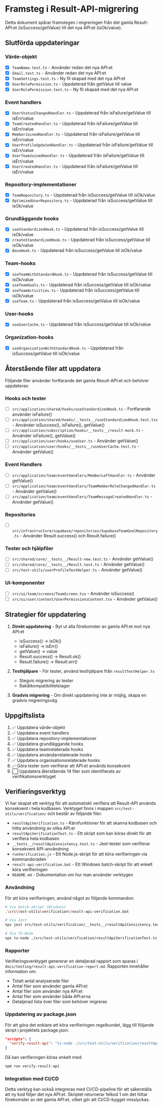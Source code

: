 # Framsteg i Result-API-migrering

Detta dokument spårar framstegen i migreringen från det gamla Result-API:et (isSuccess/getValue) till det nya API:et (isOk/value).

## Slutförda uppdateringar

### Värde-objekt
- [x] `TeamName.test.ts` - Använder redan det nya API:et
- [x] `Email.test.ts` - Använder redan det nya API:et
- [x] `TeamSettings.test.ts` - Ny fil skapad med det nya API:et
- [x] `UserRolePermission.ts` - Uppdaterad från getValue till value
- [x] `UserRolePermission.test.ts` - Ny fil skapad med det nya API:et

### Event handlers
- [x] `UserStatusChangedHandler.ts` - Uppdaterad från isFailure/getValue till isErr/value
- [x] `TeamCreatedHandler.ts` - Uppdaterad från isFailure/getValue till isErr/value
- [x] `MemberJoinedHandler.ts` - Uppdaterad från isFailure/getValue till isErr/value
- [x] `UserProfileUpdatedHandler.ts` - Uppdaterad från isFailure/getValue till isErr/value
- [x] `UserTeamJoinedHandler.ts` - Uppdaterad från isFailure/getValue till isErr/value
- [x] `UserCreatedHandler.ts` - Uppdaterad från isFailure/getValue till isErr/value

### Repository-implementationer
- [x] `TeamRepository.ts` - Uppdaterad från isSuccess/getValue till isOk/value
- [x] `OptimizedUserRepository.ts` - Uppdaterad från isSuccess/getValue till isOk/value

### Grundläggande hooks
- [x] `useStandardizedHook.ts` - Uppdaterad från isSuccess/getValue till isOk/value
- [x] `createStandardizedHook.ts` - Uppdaterad från isSuccess/getValue till isOk/value
- [x] `BaseHook.ts` - Uppdaterad från isSuccess/getValue till isOk/value

### Team-hooks
- [x] `useTeamWithStandardHook.ts` - Uppdaterad från isSuccess/getValue till isOk/value
- [x] `useTeamGoals.ts` - Uppdaterad från isSuccess/getValue till isOk/value
- [x] `useTeamActivities.ts` - Uppdaterad från isSuccess/getValue till isOk/value
- [x] `useTeam.ts` - Uppdaterad från isSuccess/getValue till isOk/value

### User-hooks
- [x] `useUserCache.ts` - Uppdaterad från isSuccess/getValue till isOk/value

### Organization-hooks
- [x] `useOrganizationWithStandardHook.ts` - Uppdaterad från isSuccess/getValue till isOk/value

## Återstående filer att uppdatera

Följande filer använder fortfarande det gamla Result-API:et och behöver uppdateras:

### Hooks och tester
- [ ] `src/application/shared/hooks/useStandardizedHook.ts` - Fortfarande använder isFailure()
- [ ] `src/application/shared/hooks/__tests__/useStandardizedHook.test.tsx` - Använder isSuccess(), isFailure(), getValue()
- [ ] `src/application/subscription/hooks/__tests__/result-mock.ts` - Använder isFailure(), getValue()
- [ ] `src/application/user/hooks/useUser.ts` - Använder getValue()
- [ ] `src/application/user/hooks/__tests__/useUserCache.test.ts` - Använder getValue()

### Event Handlers
- [ ] `src/application/team/eventHandlers/MemberLeftHandler.ts` - Använder getValue()
- [ ] `src/application/team/eventHandlers/TeamMemberRoleChangedHandler.ts` - Använder getValue()
- [ ] `src/application/team/eventHandlers/TeamMessageCreatedHandler.ts` - Använder getValue()

### Repositories
- [ ] `src/infrastructure/supabase/repositories/SupabaseTeamGoalRepository.ts` - Använder Result.success() och Result.failure()

### Tester och hjälpfiler
- [ ] `src/shared/core/__tests__/Result-new.test.ts` - Använder getValue()
- [ ] `src/shared/core/__tests__/Result.test.ts` - Använder getValue()
- [ ] `src/test-utils/userProfileTestHelper.ts` - Använder getValue()

### UI-komponenter
- [ ] `src/ui/team/screens/TeamScreen.tsx` - Använder isSuccess()
- [ ] `src/ui/user/context/UserPermissionsContext.tsx` - Använder getValue()

## Strategier för uppdatering

1. **Direkt uppdatering** - Byt ut alla förekomster av gamla API:et mot nya API:et
   - isSuccess() -> isOk()
   - isFailure() -> isErr()
   - getValue() -> value
   - Result.success() -> Result.ok()
   - Result.failure() -> Result.err()

2. **Testhjälpare** - För tester, använd testhjälpare från `resultTestHelper.ts`
   - Stegvis migrering av tester
   - Bakåtkompatibilitetslager

3. **Gradvis migrering** - Om direkt uppdatering inte är möjlig, skapa en gradvis migreringsväg

## Uppgiftslista

1. ✅ Uppdatera värde-objekt
2. ✅ Uppdatera event handlers 
3. ✅ Uppdatera repository-implementationer
4. ✅ Uppdatera grundläggande hooks
5. ✅ Uppdatera teamrelaterade hooks
6. ✅ Uppdatera användarrelaterade hooks
7. ✅ Uppdatera organisationsrelaterade hooks
8. ✅ Göra tester som verifierar att API:et används konsekvent
9. ⬜ Uppdatera återstående 14 filer som identifierats av verifikationsverktyget

## Verifieringsverktyg

Vi har skapat ett verktyg för att automatiskt verifiera att Result-API används konsekvent i hela kodbasen. Verktyget finns i mappen `src/test-utils/verification/` och består av följande filer:

- `resultApiVerification.ts` - Kärnfunktioner för att skanna kodbasen och hitta användning av olika API:er
- `resultApiVerificationTest.ts` - Ett skript som kan köras direkt för att verifiera hela kodbasen
- `__tests__/resultApiConsistency.test.ts` - Jest-tester som verifierar konsekvent API-användning
- `runVerification.js` - Ett Node.js-skript för att köra verifieringen via kommandoraden
- `result-api-verification.bat` - Ett Windows batch-skript för att enkelt köra verifieringen
- `README.md` - Dokumentation om hur man använder verktygen

### Användning

För att köra verifieringen, använd något av följande kommandon:

```bash
# Via batch-skript (Windows)
.\src\test-utils\verification\result-api-verification.bat

# Via Jest
npx jest src/test-utils/verification/__tests__/resultApiConsistency.test.ts

# Via TS-Node
npx ts-node ./src/test-utils/verification/resultApiVerificationTest.ts
```

### Rapporter

Verifieringsverktyget genererar en detaljerad rapport som sparas i `docs/testing/result-api-verification-report.md`. Rapporten innehåller information om:

- Totalt antal analyserade filer
- Antal filer som använder gamla API:et
- Antal filer som använder nya API:et
- Antal filer som använder båda API:erna
- Detaljerad lista över filer som behöver migreras

### Uppdatering av package.json

För att göra det enklare att köra verifieringen regelbundet, lägg till följande skript i projektets package.json:

```json
"scripts": {
  "verify-result-api": "ts-node ./src/test-utils/verification/resultApiVerificationTest.ts"
}
```

Då kan verifieringen köras enkelt med:

```bash
npm run verify-result-api
```

### Integration med CI/CD

Detta verktyg kan också integreras med CI/CD-pipeline för att säkerställa att ny kod följer det nya API:et. Skriptet returnerar felkod 1 om det hittar förekomster av det gamla API:et, vilket gör att CI/CD-bygget misslyckas. 